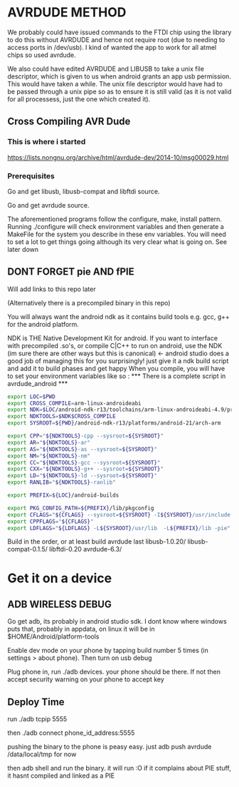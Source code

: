 # AVRDUDE METHOD

We probably could have issued commands to the FTDI chip using the library to do this without AVRDUDE and hence not require root (due to needing to access ports in /dev/usb). I kind of wanted the app to work for all atmel chips so used avrdude.

We also could have edited AVRDUDE and LIBUSB to take a unix file descriptor, which is given to us when android grants an app usb permission. This would have taken a while. The unix file descriptor would have had to be passed through a unix pipe so as to ensure it is still valid (as it is not valid for all processess, just the one which created it). 

## Cross Compiling AVR Dude

### This is where i started

https://lists.nongnu.org/archive/html/avrdude-dev/2014-10/msg00029.html

### Prerequisites

Go and get libusb, libusb-compat and libftdi source.

Go and get avrdude source.

The aforementioned programs follow the configure, make, install pattern. Running ./configure  will check environment variables and then generate a MakeFile for the system you describe in these env variables. You will need to set a lot to get things going although its very clear what is going on. See later down

## DONT FORGET pie AND fPIE

Will add links to this repo later

(Alternatively there is a precompiled binary in this repo)

You will always want the android ndk as it contains build tools e.g. gcc, g++ for the android platform.

NDK is THE Native Development Kit for android. If you want to interface with precompiled .so's, or compile C|C++ to run on 
android, use the NDK (im sure there are other ways but this is canonical) <- android studio does a good job of managing this for you surprisingly! just give it a ndk build script and add it to build phases and get happy
When you compile, you will have to set your environment variables like so : *** There is a complete script in avrdude_android ***

``` bash
export LOC=$PWD
export CROSS_COMPILE=arm-linux-androideabi
export NDK=$LOC/android-ndk-r13/toolchains/arm-linux-androideabi-4.9/prebuilt/linux-x86_64/bin/
export NDKTOOLS=$NDK$CROSS_COMPILE
export SYSROOT=${PWD}/android-ndk-r13/platforms/android-21/arch-arm

export CPP="${NDKTOOLS}-cpp --sysroot=${SYSROOT}"
export AR="${NDKTOOLS}-ar"
export AS="${NDKTOOLS}-as --sysroot=${SYSROOT}"
export NM="${NDKTOOLS}-nm"
export CC="${NDKTOOLS}-gcc --sysroot=${SYSROOT}"
export CXX="${NDKTOOLS}-g++ --sysroot=${SYSROOT}"
export LD="${NDKTOOLS}-ld --sysroot=${SYSROOT}"
export RANLIB="${NDKTOOLS}-ranlib"

export PREFIX=${LOC}/android-builds

export PKG_CONFIG_PATH=${PREFIX}/lib/pkgconfig
export CFLAGS="${CFLAGS} --sysroot=${SYSROOT} -I${SYSROOT}/usr/include -I${PREFIX}/include -fPI"
export CPPFLAGS="${CFLAGS}"
export LDFLAGS="${LDFLAGS} -L${SYSROOT}/usr/lib  -L${PREFIX}/lib -pie"
```
Build in the order, or at least build avrdude last
libusb-1.0.20/
libusb-compat-0.1.5/
libftdi-0.20
avrdude-6.3/

# Get it on a device

## ADB WIRELESS DEBUG

Go get adb, its probably in android studio sdk. I dont know where windows puts that, probably in appdata, on linux it will be in $HOME/Android/platform-tools

Enable dev mode on your phone by tapping build number 5 times (in settings > about phone). Then turn on usb debug

Plug phone in, run ./adb devices. your phone should be there. If not then accept security warning on your phone to accept key

## Deploy Time

run ./adb tcpip 5555

then ./adb connect phone_id_address:5555

pushing the binary to the phone is peasy easy. just adb push avrdude /data/local/tmp for now

then adb shell and run the binary. it will run :O if it complains about PIE stuff, it hasnt compiled and linked as a PIE
